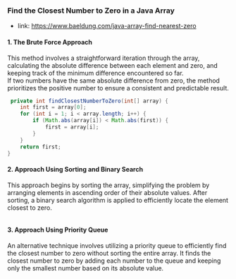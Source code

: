 ### Find the Closest Number to Zero in a Java Array

* link: https://www.baeldung.com/java-array-find-nearest-zero

#### 1. The Brute Force Approach

This method involves a straightforward iteration through the array, calculating the absolute difference between each
element and zero, and keeping track of the minimum difference encountered so far.  <br>
If two numbers have the same absolute difference from zero, the method prioritizes the positive number to ensure a
consistent and predictable result.

```java
 private int findClosestNumberToZero(int[] array) {
    int first = array[0];
    for (int i = 1; i < array.length; i++) {
        if (Math.abs(array[i]) < Math.abs(first)) {
            first = array[i];
        }
    }
    return first;
}
```

#### 2. Approach Using Sorting and Binary Search

This approach begins by sorting the array, simplifying the problem by arranging elements in ascending order of their
absolute values. After sorting, a binary search algorithm is applied to efficiently locate the element closest to zero.

```java
```

#### 3. Approach Using Priority Queue

An alternative technique involves utilizing a priority queue to efficiently find the closest number to zero without
sorting the entire array. It finds the closest number to zero by adding each number to the queue and keeping only the
smallest number based on its absolute value.

```java


```